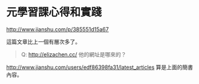 # 元學習課心得和實踐

http://www.jianshu.com/p/385551d15a67

這篇文章比上一個有層次多了。

> Q: http://elizachen.cc/ 他的網址是哪來的？

http://www.jianshu.com/users/edf86398fa31/latest_articles 算是上面的簡書內容。

